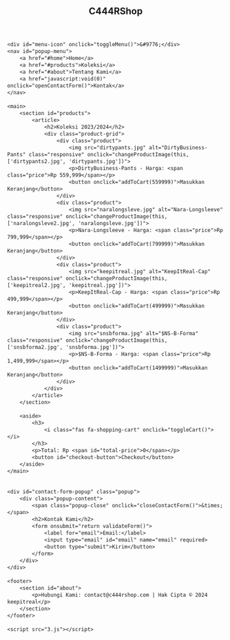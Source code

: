 
















<!DOCTYPE html>
<html lang="en">
<head>
    <meta charset="UTF-8">
    <meta name="viewport" content="width=device-width, initial-scale=1.0">
    <title>E-Commerce</title>
    <link rel="stylesheet" href="2.css">
    <link rel="stylesheet" href="https://cdnjs.cloudflare.com/ajax/libs/font-awesome/6.0.0-beta3/css/all.min.css">
</head>
<body>
    <section id="home">
        <header>
            <h1>C444RShop</h1>
        </header>
    </section>

    <div id="menu-icon" onclick="toggleMenu()">&#9776;</div>
    <nav id="popup-menu">
        <a href="#home">Home</a>
        <a href="#products">Koleksi</a>
        <a href="#about">Tentang Kami</a>
        <a href="javascript:void(0)" onclick="openContactForm()">Kontak</a>
    </nav>

    <main>
        <section id="products">
            <article>
                <h2>Koleksi 2023/2024</h2>
                <div class="product-grid">
                    <div class="product">
                        <img src="dirtypants.jpg" alt="DirtyBusiness-Pants" class="responsive" onclick="changeProductImage(this, ['dirtypants2.jpg', 'dirtypants.jpg'])">
                        <p>DirtyBusiness-Pants - Harga: <span class="price">Rp 559,999</span></p>
                        <button onclick="addToCart(559999)">Masukkan Keranjang</button>
                    </div>
                    <div class="product">
                        <img src="naralongsleve.jpg" alt="Nara-Longsleeve" class="responsive" onclick="changeProductImage(this, ['naralongsleve2.jpg', 'naralongsleve.jpg'])">
                        <p>Nara-Longsleeve - Harga: <span class="price">Rp 799,999</span></p>
                        <button onclick="addToCart(799999)">Masukkan Keranjang</button>
                    </div>
                    <div class="product">
                        <img src="keepitreal.jpg" alt="KeepItReal-Cap" class="responsive" onclick="changeProductImage(this, ['keepitreal2.jpg', 'keepitreal.jpg'])">
                        <p>KeepItReal-Cap - Harga: <span class="price">Rp 499,999</span></p>
                        <button onclick="addToCart(499999)">Masukkan Keranjang</button>
                    </div>
                    <div class="product">
                        <img src="snsbforma.jpg" alt="$NS-B-Forma" class="responsive" onclick="changeProductImage(this, ['snsbforma2.jpg', 'snsbforma.jpg'])">
                        <p>$NS-B-Forma - Harga: <span class="price">Rp 1,499,999</span></p>
                        <button onclick="addToCart(1499999)">Masukkan Keranjang</button>
                    </div>
                </div>
            </article>
        </section>

        <aside>
            <h3>
                <i class="fas fa-shopping-cart" onclick="toggleCart()"></i>
            </h3>
            <p>Total: Rp <span id="total-price">0</span></p>
            <button id="checkout-button">Checkout</button>
        </aside>
    </main>


    <div id="contact-form-popup" class="popup">
        <div class="popup-content">
            <span class="popup-close" onclick="closeContactForm()">&times;</span>
            <h2>Kontak Kami</h2>
            <form onsubmit="return validateForm()">
                <label for="email">Email:</label>
                <input type="email" id="email" name="email" required>
                <button type="submit">Kirim</button>
            </form>
        </div>
    </div>

    <footer>
        <section id="about">
            <p>Hubungi Kami: contact@c444rshop.com | Hak Cipta © 2024 keepitreal</p>
        </section>
    </footer>

    <script src="3.js"></script>
</body>
</html>
